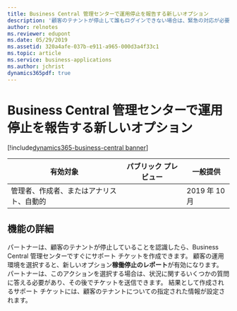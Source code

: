 ```yaml
---
title: Business Central 管理センターで運用停止を報告する新しいオプション
description: '顧客のテナントが停止して誰もログインできない場合は、緊急の対応が必要な重大な状況です。 Business Central 管理センターでは、パートナーは自動的にサポート チケットを作成する新しいオプション [稼働停止のレポート] を使用できます。'
author: relnotes
ms.reviewer: edupont
ms.date: 05/29/2019
ms.assetid: 320a4afe-037b-e911-a965-000d3a4f33c1
ms.topic: article
ms.service: business-applications
ms.author: jchrist
dynamics365pdf: true
---
```

# Business Central 管理センターで運用停止を報告する新しいオプション
[!include[dynamics365-business-central banner](../includes/dynamics365-business-central.md)]

| 有効対象    |  パブリック プレビュー | 一般提供 | 
| ---------- | ---------- |---------- |
|管理者、作成者、またはアナリスト、自動的|| 2019 年 10 月|






## 機能の詳細
<!--feature detail start -->
パートナーは、顧客のテナントが停止していることを認識したら、Business Central 管理センターですぐにサポート チケットを作成できます。 顧客の運用環境を選択すると、新しいオプション**稼働停止のレポート**が有効になります。 パートナーは、このアクションを選択する場合は、状況に関するいくつかの質問に答える必要があり、その後でチケットを送信できます。 結果として作成されるサポート チケットには、顧客のテナントについての指定された情報が設定されます。 
<!--feature detail end -->










